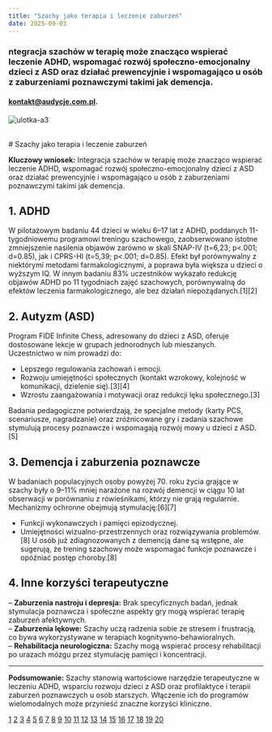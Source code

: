 ```yaml
---
title: "Szachy jako terapia i leczenie zaburzeń"
date: 2025-09-03
---
```

### ntegracja szachów w terapię może znacząco wspierać leczenie ADHD, wspomagać rozwój społeczno-emocjonalny dzieci z ASD oraz działać prewencyjnie i wspomagająco u osób z zaburzeniami poznawczymi takimi jak demencja.

#### kontakt@audycje.com.pl.

![ulotka-a3](/uploads/chess_therapy.png)


<br>
# Szachy jako terapia i leczenie zaburzeń

**Kluczowy wniosek:** Integracja szachów w terapię może znacząco wspierać leczenie ADHD, wspomagać rozwój społeczno-emocjonalny dzieci z ASD oraz działać prewencyjnie i wspomagająco u osób z zaburzeniami poznawczymi takimi jak demencja.

## 1. ADHD

W pilotażowym badaniu 44 dzieci w wieku 6–17 lat z ADHD, poddanych 11-tygodniowemu programowi treningu szachowego, zaobserwowano istotne zmniejszenie nasilenia objawów zarówno w skali SNAP-IV (t=6,23; p<.001; d=0.85), jak i CPRS-HI (t=5,39; p<.001; d=0.85). Efekt był porównywalny z niektórymi metodami farmakologicznymi, a poprawa była większa u dzieci o wyższym IQ. W innym badaniu 83% uczestników wykazało redukcję objawów ADHD po 11 tygodniach zajęć szachowych, porównywalną do efektów leczenia farmakologicznego, ale bez działań niepożądanych.[1][2]

## 2. Autyzm (ASD)

Program FIDE Infinite Chess, adresowany do dzieci z ASD, oferuje dostosowane lekcje w grupach jednorodnych lub mieszanych. Uczestnictwo w nim prowadzi do:
- Lepszego regulowania zachowań i emocji.
- Rozwoju umiejętności społecznych (kontakt wzrokowy, kolejność w komunikacji, dzielenie się).[3][4]
- Wzrostu zaangażowania i motywacji oraz redukcji lęku społecznego.[3]

Badania pedagogiczne potwierdzają, że specjalne metody (karty PCS, scenariusze, nagradzanie) oraz zróżnicowane gry i zadania szachowe stymulują procesy poznawcze i wspomagają rozwój mowy u dzieci z ASD.[5]

## 3. Demencja i zaburzenia poznawcze

W badaniach populacyjnych osoby powyżej 70. roku życia grające w szachy były o 9–11% mniej narażone na rozwój demencji w ciągu 10 lat obserwacji w porównaniu z rówieśnikami, którzy nie grają regularnie. Mechanizmy ochronne obejmują stymulację:[6][7]
- Funkcji wykonawczych i pamięci epizodycznej.
- Umiejętności wizualno-przestrzennych oraz rozwiązywania problemów.[8]
U osób już zdiagnozowanych z demencją dane są wstępne, ale sugerują, że trening szachowy może wspomagać funkcje poznawcze i opóźniać postęp choroby.[8]

## 4. Inne korzyści terapeutyczne

– **Zaburzenia nastroju i depresja:** Brak specyficznych badań, jednak stymulacja poznawcza i społeczne aspekty gry mogą wspierać terapię zaburzeń afektywnych.  
– **Zaburzenia lękowe:** Szachy uczą radzenia sobie ze stresem i frustracją, co bywa wykorzystywane w terapiach kognitywno-behawioralnych.  
– **Rehabilitacja neurologiczna:** Szachy mogą wspierać procesy rehabilitacji po urazach mózgu przez stymulację pamięci i koncentracji.

***

**Podsumowanie:** Szachy stanowią wartościowe narzędzie terapeutyczne w leczeniu ADHD, wsparciu rozwoju dzieci z ASD oraz profilaktyce i terapii zaburzeń poznawczych u osób starszych. Włączenie ich do programów wielomodalnych może przynieść znaczne korzyści kliniczne.

[1](https://www.elsevier.es/en-revista-revista-psiquiatria-salud-mental-486-articulo-efficacy-chess-training-for-treatment-S2173505016000042)
[2](https://neuronest.ie/blog/benefits-of-chess-in-early-intervention/)
[3](https://edu.europechess.org/2025/02/28/how-fides-infinite-chess-project-helps-autistic-children/)
[4](https://www.fide.com/breaking-the-limits-how-fides-infinite-chess-project-helps-people-with-autism/)
[5](https://www.fide.com/docs/presentations/Chess%20lessons%20with%20students%20with%20autistic%20spectrum%20disorder%20%E2%80%93%20Armenian%20experience.pdf)
[6](https://www.chess.com/blog/raync910/playing-chess-reduces-dementia-risk)
[7](https://www1.racgp.org.au/newsgp/clinical/chess-and-crosswords-help-lower-dementia-risk-stud)
[8](https://pmc.ncbi.nlm.nih.gov/articles/PMC6617066/)
[9](https://pubmed.ncbi.nlm.nih.gov/25911280/)
[10](https://adhd-chess.com/Content/docs/Efficacy-chess-treatment-ADHD-Blasco.pdf)
[11](https://esmed.org/MRA/mra/article/view/4138)
[12](https://www.pinnacleblooms.org/ma/chess-board-therapy-autism)
[13](https://pmc.ncbi.nlm.nih.gov/articles/PMC10167585/)
[14](https://hsph.harvard.edu/news/can-playing-chess-help-fight-cognitive-decline/)
[15](https://www.sciencedirect.com/science/article/pii/S187704281503582X/pdf?md5=a74104a3377da064565d285859048afa&pid=1-s2.0-S187704281503582X-main.pdf)
[16](https://www.sciencedirect.com/science/article/pii/S0197457221001701)
[17](https://scholar.valpo.edu/jmms/vol10/iss2/3/)
[18](https://premierchess.com/chess-pedagogy/chess-therapy-for-autism)
[19](https://www.fide.com/chess-as-a-tool-to-fight-attention-deficit-hyperactivity-disorder/)
[20](https://pmc.ncbi.nlm.nih.gov/articles/PMC10386780/)

<br>

